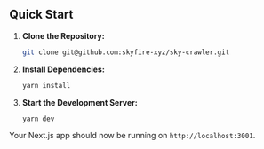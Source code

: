## Quick Start

1. **Clone the Repository:**

   ```bash
   git clone git@github.com:skyfire-xyz/sky-crawler.git
   ```

2. **Install Dependencies:**

   ```bash
   yarn install
   ```

3. **Start the Development Server:**
   ```bash
   yarn dev
   ```
Your Next.js app should now be running on `http://localhost:3001`.
